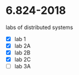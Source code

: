 # 6.824-2018

labs of distributed systems

- [x] lab 1
- [x] lab 2A
- [x] lab 2B
- [x] lab 2C
- [ ] lab 3A
